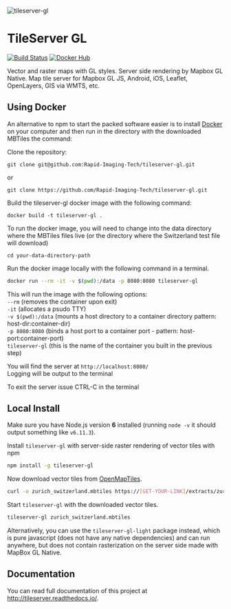 ![tileserver-gl](https://cloud.githubusercontent.com/assets/59284/18173467/fa3aa2ca-7069-11e6-86b1-0f1266befeb6.jpeg)


# TileServer GL
[![Build Status](https://travis-ci.org/klokantech/tileserver-gl.svg?branch=master)](https://travis-ci.org/klokantech/tileserver-gl)
[![Docker Hub](https://img.shields.io/badge/docker-hub-blue.svg)](https://hub.docker.com/r/klokantech/tileserver-gl/)

Vector and raster maps with GL styles. Server side rendering by Mapbox GL Native. Map tile server for Mapbox GL JS, Android, iOS, Leaflet, OpenLayers, GIS via WMTS, etc.

## Using Docker

An alternative to npm to start the packed software easier is to install [Docker](http://www.docker.com/) on your computer and then run in the directory with the downloaded MBTiles the command:

Clone the repository:
```
git clone git@github.com:Rapid-Imaging-Tech/tileserver-gl.git
```
or
```
git clone https://github.com/Rapid-Imaging-Tech/tileserver-gl.git
```

Build the tileserver-gl docker image with the following command:
```
docker build -t tileserver-gl .
```

To run the docker image, you will need to change into the data directory where the MBTiles files live (or the directory where the Switzerland test file will download)
```
cd your-data-directory-path
```

Run the docker image locally with the following command in a terminal. 

```bash
docker run --rm -it -v $(pwd):/data -p 8080:8080 tileserver-gl
```

This will run the image with the following options:  
`--rm` (removes the container upon exit)  
`-it` (allocates a psudo TTY)  
`-v $(pwd):/data`  (mounts a host directory to a container directory pattern: host-dir:container-dir)  
`-p 8080:8080` (binds a host port to a container port - pattern: host-port:container-port)  
`tileserver-gl` (this is the name of the container you built in the previous step)  
  
You will find the server at `http://localhost:8080/`  
Logging will be output to the terminal
  
To exit the server issue CTRL-C in the terminal

## Local Install

Make sure you have Node.js version **6** installed (running `node -v` it should output something like `v6.11.3`).

Install `tileserver-gl` with server-side raster rendering of vector tiles with npm

```bash
npm install -g tileserver-gl
```

Now download vector tiles from [OpenMapTiles](https://openmaptiles.org/downloads/).

```bash
curl -o zurich_switzerland.mbtiles https://[GET-YOUR-LINK]/extracts/zurich_switzerland.mbtiles
```

Start `tileserver-gl` with the downloaded vector tiles.

```bash
tileserver-gl zurich_switzerland.mbtiles
```

Alternatively, you can use the `tileserver-gl-light` package instead, which is pure javascript (does not have any native dependencies) and can run anywhere, but does not contain rasterization on the server side made with MapBox GL Native.

## Documentation

You can read full documentation of this project at http://tileserver.readthedocs.io/.
